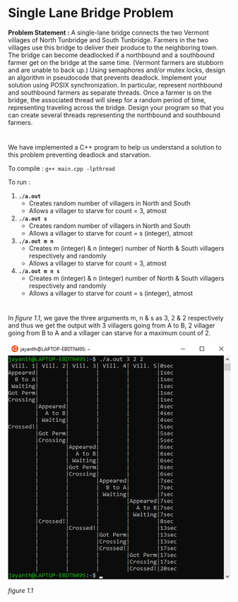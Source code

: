 # Single Lane Bridge Problem
**Problem Statement :**   A single-lane bridge connects the two Vermont villages of North Tunbridge and South Tunbridge. Farmers in the two villages use this bridge to deliver their produce to the neighboring town. The bridge can become deadlocked if a northbound and a southbound farmer get on the bridge at the same time. (Vermont farmers are stubborn and are unable to back up.) Using semaphores and/or mutex locks, design an algorithm in pseudocode that prevents deadlock. Implement your solution using POSIX synchronization. In particular, represent northbound and southbound farmers as separate threads. Once a farmer is on the bridge, the associated thread will sleep for a random period of time, representing traveling across the bridge. Design your program so that you can create several threads representing the northbound and southbound farmers.
#
   We have implemented a C++ program to help us understand a solution to this problem preventing deadlock and starvation.
   
To compile :  ```g++ main.cpp -lpthread```

To run : 
1. **```./a.out```**
    - Creates random number of villagers in North and South
	- Allows a villager to starve for count = 3, atmost
2. **```./a.out s```**
    - Creates random number of villagers in North and South
	- Allows a villager to starve for count = s (integer), atmost
3. **```./a.out m n```**
    - Creates m (integer) & n (integer) number of North & South villagers respectively and randomly
	- Allows a villager to starve for count = 3, atmost
4. **```./a.out m n s```**
    - Creates m (integer) & n (integer) number of North & South villagers respectively and randomly
	- Allows a villager to starve for count = s (integer), atmost
#
In *figure 1.1*, we gave the three arguments m, n & s as 3, 2 & 2 respectively and thus we get the output with 3 villagers going from A to B, 2 villager going from B to A and a villager can starve for a maximum count of 2.


![Output](https://raw.githubusercontent.com/SummaUse/summa1/master/slbp.png)

*figure 1.1*
